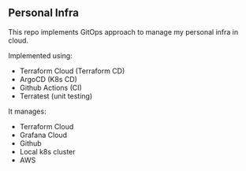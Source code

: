 ## Personal Infra
This repo implements GitOps approach to manage my personal infra in cloud.

Implemented using:
- Terraform Cloud (Terraform CD)
- ArgoCD (K8s CD)
- Github Actions (CI)
- Terratest (unit testing)

It manages:
- Terraform Cloud
- Grafana Cloud
- Github
- Local k8s cluster
- AWS
